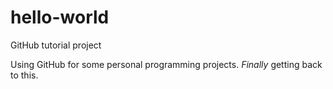 # hello-world
GitHub tutorial project

Using GitHub for some personal programming projects.
*Finally* getting back to this.
